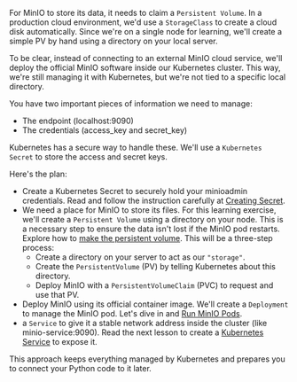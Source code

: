 For MinIO to store its data, it needs to claim a `Persistent Volume`. In a production cloud environment, we'd use a `StorageClass` to create a cloud disk automatically. Since we're on a single node for learning, we'll create a simple PV by hand using a directory on your local server.

To be clear, instead of connecting to an external MinIO cloud service, we'll deploy the official MinIO software inside our Kubernetes cluster. This way, we're still managing it with Kubernetes, but we're not tied to a specific local directory.

You have two important pieces of information we need to manage:
* The endpoint (localhost:9090)
* The credentials (access_key and secret_key)

Kubernetes has a secure way to handle these. We'll use a `Kubernetes Secret` to store the access and secret keys.

Here's the plan:
* Create a Kubernetes Secret to securely hold your minioadmin credentials. Read and follow the instruction carefully at [Creating Secret](../minio/build/create_secret.md).
* We need a place for MinIO to store its files. For this learning exercise, we'll create a `Persistent Volume` using a directory on your node. This is a necessary step to ensure the data isn't lost if the MinIO pod restarts. Explore how to [make the persistent volume](../minio/build/make_pv.md). This will be a three-step process:
    * Create a directory on your server to act as our `"storage"`.
    * Create the `PersistentVolume` (PV) by telling Kubernetes about this directory.
    * Deploy MinIO with a `PersistentVolumeClaim` (PVC) to request and use that PV.
* Deploy MinIO using its official container image. We'll create a `Deployment` to manage the MinIO pod. Let's dive in and [Run MinIO Pods](../minio/build/deploy_minio.md).
* a `Service` to give it a stable network address inside the cluster (like minio-service:9090). Read the next lesson to create a [Kubernetes Service](../minio/build/service.md) to expose it. 

This approach keeps everything managed by Kubernetes and prepares you to connect your Python code to it later.